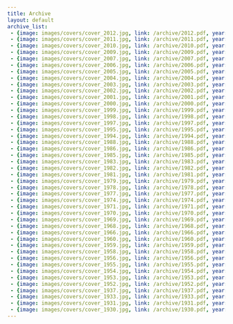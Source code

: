 ```yaml
---
title: Archive
layout: default
archive_list:
 - {image: images/covers/cover_2012.jpg, link: /archive/2012.pdf, year: 2012}
 - {image: images/covers/cover_2011.jpg, link: /archive/2011.pdf, year: 2011}
 - {image: images/covers/cover_2010.jpg, link: /archive/2010.pdf, year: 2010}
 - {image: images/covers/cover_2009.jpg, link: /archive/2009.pdf, year: 2009}
 - {image: images/covers/cover_2007.jpg, link: /archive/2007.pdf, year: 2007}
 - {image: images/covers/cover_2006.jpg, link: /archive/2006.pdf, year: 2006}
 - {image: images/covers/cover_2005.jpg, link: /archive/2005.pdf, year: 2005}
 - {image: images/covers/cover_2004.jpg, link: /archive/2004.pdf, year: 2004}
 - {image: images/covers/cover_2003.jpg, link: /archive/2003.pdf, year: 2003}
 - {image: images/covers/cover_2002.jpg, link: /archive/2002.pdf, year: 2002}
 - {image: images/covers/cover_2001.jpg, link: /archive/2001.pdf, year: 2001}
 - {image: images/covers/cover_2000.jpg, link: /archive/2000.pdf, year: 2000}
 - {image: images/covers/cover_1999.jpg, link: /archive/1999.pdf, year: 1999}
 - {image: images/covers/cover_1998.jpg, link: /archive/1998.pdf, year: 1998}
 - {image: images/covers/cover_1997.jpg, link: /archive/1997.pdf, year: 1997}
 - {image: images/covers/cover_1995.jpg, link: /archive/1995.pdf, year: 1995}
 - {image: images/covers/cover_1994.jpg, link: /archive/1994.pdf, year: 1994}
 - {image: images/covers/cover_1988.jpg, link: /archive/1988.pdf, year: 1988}
 - {image: images/covers/cover_1986.jpg, link: /archive/1986.pdf, year: 1986}
 - {image: images/covers/cover_1985.jpg, link: /archive/1985.pdf, year: 1985}
 - {image: images/covers/cover_1983.jpg, link: /archive/1983.pdf, year: 1983}
 - {image: images/covers/cover_1982.jpg, link: /archive/1982.pdf, year: 1982}
 - {image: images/covers/cover_1981.jpg, link: /archive/1981.pdf, year: 1981}
 - {image: images/covers/cover_1979.jpg, link: /archive/1979.pdf, year: 1979}
 - {image: images/covers/cover_1978.jpg, link: /archive/1978.pdf, year: 1978}
 - {image: images/covers/cover_1977.jpg, link: /archive/1977.pdf, year: 1977}
 - {image: images/covers/cover_1974.jpg, link: /archive/1974.pdf, year: 1974}
 - {image: images/covers/cover_1971.jpg, link: /archive/1971.pdf, year: 1971}
 - {image: images/covers/cover_1970.jpg, link: /archive/1970.pdf, year: 1970}
 - {image: images/covers/cover_1969.jpg, link: /archive/1969.pdf, year: 1969}
 - {image: images/covers/cover_1968.jpg, link: /archive/1968.pdf, year: 1968}
 - {image: images/covers/cover_1966.jpg, link: /archive/1966.pdf, year: 1966}
 - {image: images/covers/cover_1960.jpg, link: /archive/1960.pdf, year: 1960}
 - {image: images/covers/cover_1959.jpg, link: /archive/1959.pdf, year: 1959}
 - {image: images/covers/cover_1958.jpg, link: /archive/1958.pdf, year: 1958}
 - {image: images/covers/cover_1956.jpg, link: /archive/1956.pdf, year: 1956}
 - {image: images/covers/cover_1955.jpg, link: /archive/1955.pdf, year: 1955}
 - {image: images/covers/cover_1954.jpg, link: /archive/1954.pdf, year: 1954}
 - {image: images/covers/cover_1953.jpg, link: /archive/1953.pdf, year: 1953}
 - {image: images/covers/cover_1952.jpg, link: /archive/1952.pdf, year: 1952}
 - {image: images/covers/cover_1937.jpg, link: /archive/1937.pdf, year: 1937}
 - {image: images/covers/cover_1933.jpg, link: /archive/1933.pdf, year: 1933}
 - {image: images/covers/cover_1931.jpg, link: /archive/1931.pdf, year: 1931}
 - {image: images/covers/cover_1930.jpg, link: /archive/1930.pdf, year: 1930}
---
```

